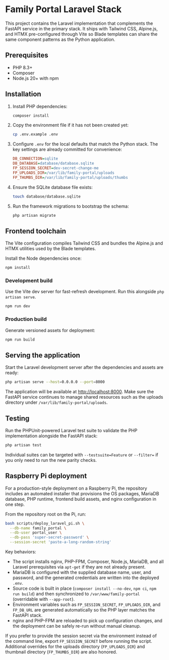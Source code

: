 # Family Portal Laravel Stack

This project contains the Laravel implementation that complements the FastAPI service in the primary stack. It ships with Tailwind CSS, Alpine.js, and HTMX pre-configured through Vite so Blade templates can share the same component patterns as the Python application.

## Prerequisites

- PHP 8.3+
- Composer
- Node.js 20+ with npm

## Installation

1. Install PHP dependencies:
   ```bash
   composer install
   ```
2. Copy the environment file if it has not been created yet:
   ```bash
   cp .env.example .env
   ```
3. Configure `.env` for the local defaults that match the Python stack. The key settings are already committed for convenience:
   ```ini
   DB_CONNECTION=sqlite
   DB_DATABASE=database/database.sqlite
   FP_SESSION_SECRET=dev-secret-change-me
   FP_UPLOADS_DIR=/var/lib/family-portal/uploads
   FP_THUMBS_DIR=/var/lib/family-portal/uploads/thumbs
   ```
4. Ensure the SQLite database file exists:
   ```bash
   touch database/database.sqlite
   ```
5. Run the framework migrations to bootstrap the schema:
   ```bash
   php artisan migrate
   ```

## Frontend toolchain

The Vite configuration compiles Tailwind CSS and bundles the Alpine.js and HTMX utilities used by the Blade templates.

Install the Node dependencies once:
```bash
npm install
```

### Development build

Use the Vite dev server for fast-refresh development. Run this alongside `php artisan serve`.
```bash
npm run dev
```

### Production build

Generate versioned assets for deployment:
```bash
npm run build
```

## Serving the application

Start the Laravel development server after the dependencies and assets are ready:
```bash
php artisan serve --host=0.0.0.0 --port=8000
```

The application will be available at <http://localhost:8000>. Make sure the FastAPI service continues to manage shared resources such as the uploads directory under `/var/lib/family-portal/uploads`.

## Testing

Run the PHPUnit-powered Laravel test suite to validate the PHP implementation alongside the FastAPI stack:

```bash
php artisan test
```

Individual suites can be targeted with `--testsuite=Feature` or `--filter=` if you only need to run the new parity checks.

## Raspberry Pi deployment

For a production-style deployment on a Raspberry Pi, the repository includes an automated installer that provisions the OS packages, MariaDB database, PHP runtime, frontend build assets, and nginx configuration in one step.

From the repository root on the Pi, run:

```bash
bash scripts/deploy_laravel_pi.sh \
  --db-name family_portal \
  --db-user portal_user \
  --db-pass 'super-secret-password' \
  --session-secret 'paste-a-long-random-string'
```

Key behaviors:

- The script installs nginx, PHP-FPM, Composer, Node.js, MariaDB, and all Laravel prerequisites via `apt-get` if they are not already present.
- MariaDB is configured with the supplied database name, user, and password, and the generated credentials are written into the deployed `.env`.
- Source code is built in place (`composer install --no-dev`, `npm ci`, `npm run build`) and then synchronized to `/var/www/family-portal` (overridable with `--app-root`).
- Environment variables such as `FP_SESSION_SECRET`, `FP_UPLOADS_DIR`, and `FP_DB_URL` are generated automatically so the PHP layer matches the FastAPI stack.
- nginx and PHP-FPM are reloaded to pick up configuration changes, and the deployment can be safely re-run without manual cleanup.

If you prefer to provide the session secret via the environment instead of the command line, export `FP_SESSION_SECRET` before running the script. Additional overrides for the uploads directory (`FP_UPLOADS_DIR`) and thumbnail directory (`FP_THUMBS_DIR`) are also honored.
